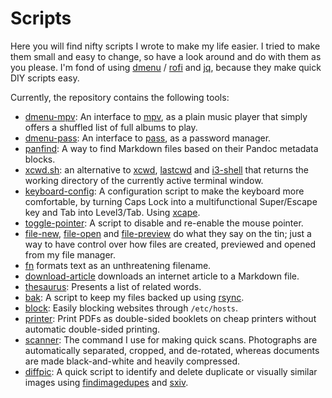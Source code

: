Scripts
===============================================================================

Here you will find nifty scripts I wrote to make my life easier. I tried to 
make them small and easy to change, so have a look around and do with them as 
you please. I'm fond of using [dmenu](http://tools.suckless.org/dmenu/) / 
[rofi](https://github.com/DaveDavenport/rofi) and 
[jq](https://stedolan.github.io/jq/), because they make quick DIY scripts 
easy.

Currently, the repository contains the following tools:

- [dmenu-mpv](dmenu-mpv): An interface to [mpv](https://mpv.io/), as a plain 
  music player that simply offers a shuffled list of full albums to play.
- [dmenu-pass](dmenu-pass): An interface to 
  [pass](http://www.zx2c4.com/projects/password-store/), as a password 
  manager.
- [panfind](panfind): A way to find Markdown files based on their Pandoc 
  metadata blocks.
- [xcwd.sh](xcwd.sh): an alternative to 
  [xcwd](https://github.com/schischi/xcwd), 
  [lastcwd](https://github.com/wknapik/lastcwd) and
  [i3-shell](https://gist.github.com/viking/5851049#file-i3-shell-sh) that 
  returns the working directory of the currently active terminal window.
- [keyboard-config](keyboard-config): A configuration script to make the 
  keyboard more comfortable, by turning Caps Lock into a multifunctional 
  Super/Escape key and Tab into Level3/Tab. Using 
  [xcape](https://github.com/alols/xcape). 
- [toggle-pointer](toggle-pointer): A script to disable and re-enable the 
  mouse pointer.
- [file-new](file-new), [file-open](file-open) and 
  [file-preview](file-preview) do what they say on the tin; just a way to have 
  control over how files are created, previewed and opened from my file 
  manager.
- [fn](fn) formats text as an unthreatening filename.
- [download-article](download-article) downloads an internet article to a 
  Markdown file.
- [thesaurus](thesaurus): Presents a list of related words.
- [bak](bak): A script to keep my files backed up using 
  [rsync](https://rsync.samba.org/).
- [block](block): Easily blocking websites through `/etc/hosts`.
- [printer](printer): Print PDFs as double-sided booklets on cheap printers 
  without automatic double-sided printing.
- [scanner](scanner): The command I use for making quick scans. Photographs 
  are automatically separated, cropped, and de-rotated, whereas documents are 
  made black-and-white and heavily compressed.
- [diffpic](diffpic): A quick script to identify and delete duplicate or 
  visually similar images using 
  [findimagedupes](http://www.jhnc.org/findimagedupes/) and 
  [sxiv](https://github.com/muennich/sxiv).
